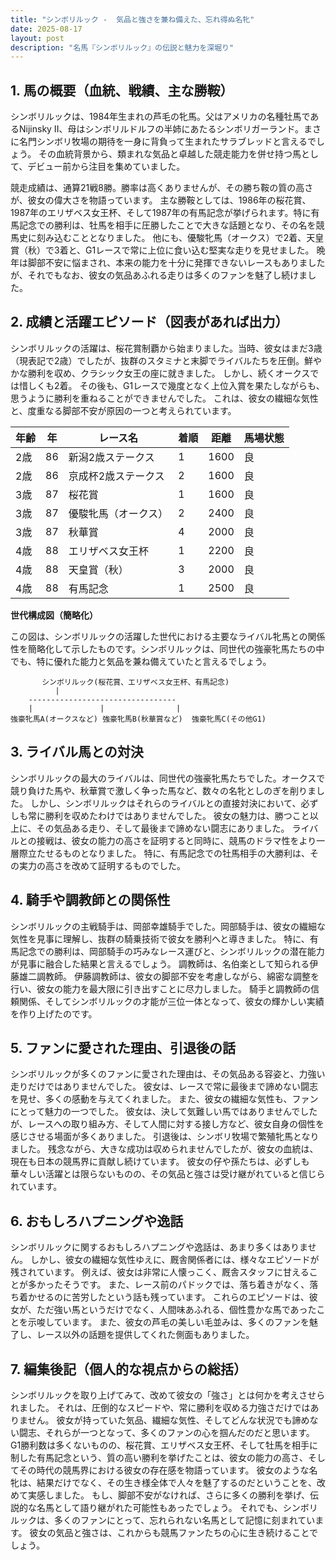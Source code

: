 ```yaml
---
title: "シンボリルック -  気品と強さを兼ね備えた、忘れ得ぬ名牝"
date: 2025-08-17
layout: post
description: "名馬『シンボリルック』の伝説と魅力を深堀り"
---
```


## 1. 馬の概要（血統、戦績、主な勝鞍）

シンボリルックは、1984年生まれの芦毛の牝馬。父はアメリカの名種牡馬であるNijinsky II、母はシンボリルドルフの半姉にあたるシンボリガーランド。まさに名門シンボリ牧場の期待を一身に背負って生まれたサラブレッドと言えるでしょう。  その血統背景から、類まれな気品と卓越した競走能力を併せ持つ馬として、デビュー前から注目を集めていました。

競走成績は、通算21戦8勝。勝率は高くありませんが、その勝ち鞍の質の高さが、彼女の偉大さを物語っています。  主な勝鞍としては、1986年の桜花賞、1987年のエリザベス女王杯、そして1987年の有馬記念が挙げられます。特に有馬記念での勝利は、牡馬を相手に圧勝したことで大きな話題となり、その名を競馬史に刻み込むこととなりました。  他にも、優駿牝馬（オークス）で2着、天皇賞（秋）で3着と、G1レースで常に上位に食い込む堅実な走りを見せました。  晩年は脚部不安に悩まされ、本来の能力を十分に発揮できないレースもありましたが、それでもなお、彼女の気品あふれる走りは多くのファンを魅了し続けました。


## 2. 成績と活躍エピソード（図表があれば出力）

シンボリルックの活躍は、桜花賞制覇から始まりました。当時、彼女はまだ3歳（現表記で2歳）でしたが、抜群のスタミナと末脚でライバルたちを圧倒。鮮やかな勝利を収め、クラシック女王の座に就きました。  しかし、続くオークスでは惜しくも2着。  その後も、G1レースで幾度となく上位入賞を果たしながらも、思うように勝利を重ねることができませんでした。  これは、彼女の繊細な気性と、度重なる脚部不安が原因の一つと考えられています。

| 年齢 | 年 | レース名               | 着順 | 距離 | 馬場状態 |
|-----|---|------------------------|-----|-----|---------|
| 2歳 | 86 | 新潟2歳ステークス       | 1   | 1600 | 良       |
| 2歳 | 86 | 京成杯2歳ステークス      | 2   | 1600 | 良       |
| 3歳 | 87 | 桜花賞                 | 1   | 1600 | 良       |
| 3歳 | 87 | 優駿牝馬（オークス）      | 2   | 2400 | 良       |
| 3歳 | 87 | 秋華賞                 | 4   | 2000 | 良       |
| 4歳 | 88 | エリザベス女王杯         | 1   | 2200 | 良       |
| 4歳 | 88 | 天皇賞（秋）             | 3   | 2000 | 良       |
| 4歳 | 88 | 有馬記念               | 1   | 2500 | 良       |


**世代構成図（簡略化）**

この図は、シンボリルックの活躍した世代における主要なライバル牝馬との関係性を簡略化して示したものです。シンボリルックは、同世代の強豪牝馬たちの中でも、特に優れた能力と気品を兼ね備えていたと言えるでしょう。

```
       シンボリルック(桜花賞、エリザベス女王杯、有馬記念)
          |
    ---------------------------------
    |               |                |
強豪牝馬A(オークスなど) 強豪牝馬B(秋華賞など)  強豪牝馬C(その他G1)
```


## 3. ライバル馬との対決

シンボリルックの最大のライバルは、同世代の強豪牝馬たちでした。オークスで競り負けた馬や、秋華賞で激しく争った馬など、数々の名牝としのぎを削りました。  しかし、シンボリルックはそれらのライバルとの直接対決において、必ずしも常に勝利を収めたわけではありませんでした。  彼女の魅力は、勝つこと以上に、その気品ある走り、そして最後まで諦めない闘志にありました。  ライバルとの接戦は、彼女の能力の高さを証明すると同時に、競馬のドラマ性をより一層際立たせるものとなりました。  特に、有馬記念での牡馬相手の大勝利は、その実力の高さを改めて証明するものでした。


## 4. 騎手や調教師との関係性

シンボリルックの主戦騎手は、岡部幸雄騎手でした。岡部騎手は、彼女の繊細な気性を見事に理解し、抜群の騎乗技術で彼女を勝利へと導きました。  特に、有馬記念での勝利は、岡部騎手の巧みなレース運びと、シンボリルックの潜在能力が見事に融合した結果と言えるでしょう。  調教師は、名伯楽として知られる伊藤雄二調教師。  伊藤調教師は、彼女の脚部不安を考慮しながら、綿密な調整を行い、彼女の能力を最大限に引き出すことに尽力しました。  騎手と調教師の信頼関係、そしてシンボリルックの才能が三位一体となって、彼女の輝かしい実績を作り上げたのです。


## 5. ファンに愛された理由、引退後の話

シンボリルックが多くのファンに愛された理由は、その気品ある容姿と、力強い走りだけではありませんでした。  彼女は、レースで常に最後まで諦めない闘志を見せ、多くの感動を与えてくれました。  また、彼女の繊細な気性も、ファンにとって魅力の一つでした。  彼女は、決して気難しい馬ではありませんでしたが、レースへの取り組み方、そして人間に対する接し方など、彼女自身の個性を感じさせる場面が多くありました。  引退後は、シンボリ牧場で繁殖牝馬となりました。  残念ながら、大きな成功は収められませんでしたが、彼女の血統は、現在も日本の競馬界に貢献し続けています。  彼女の仔や孫たちは、必ずしも華々しい活躍とは限らないものの、その気品と強さは受け継がれていると信じられています。


## 6. おもしろハプニングや逸話

シンボリルックに関するおもしろハプニングや逸話は、あまり多くはありません。  しかし、彼女の繊細な気性ゆえに、厩舎関係者には、様々なエピソードが残されています。  例えば、彼女は非常に人懐っこく、厩舎スタッフに甘えることが多かったそうです。  また、レース前のパドックでは、落ち着きがなく、落ち着かせるのに苦労したという話も残っています。  これらのエピソードは、彼女が、ただ強い馬というだけでなく、人間味あふれる、個性豊かな馬であったことを示唆しています。  また、彼女の芦毛の美しい毛並みは、多くのファンを魅了し、レース以外の話題を提供してくれた側面もありました。


## 7. 編集後記（個人的な視点からの総括）

シンボリルックを取り上げてみて、改めて彼女の「強さ」とは何かを考えさせられました。  それは、圧倒的なスピードや、常に勝利を収める力強さだけではありません。  彼女が持っていた気品、繊細な気性、そしてどんな状況でも諦めない闘志、それらが一つとなって、多くのファンの心を掴んだのだと思います。  G1勝利数は多くないものの、桜花賞、エリザベス女王杯、そして牡馬を相手に制した有馬記念という、質の高い勝利を挙げたことは、彼女の能力の高さ、そしてその時代の競馬界における彼女の存在感を物語っています。  彼女のような名牝は、結果だけでなく、その生き様全体で人々を魅了するのだということを、改めて実感しました。  もし、脚部不安がなければ、さらに多くの勝利を挙げ、伝説的な名馬として語り継がれた可能性もあったでしょう。  それでも、シンボリルックは、多くのファンにとって、忘れられない名馬として記憶に刻まれています。  彼女の気品と強さは、これからも競馬ファンたちの心に生き続けることでしょう。
